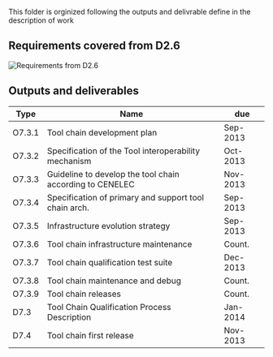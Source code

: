 This folder is orginized following the outputs and delivrable define in the description of work

## Requirements covered from D2.6
![Requirements from D2.6](https://github.com/openETCS/toolchain/edit/master/T7.3/req_D2_6.jpeg)

## Outputs and deliverables

 Type   | Name                                                     | due      
----|----|----							   
 O7.3.1 | Tool chain development plan                              | Sep-2013 
 O7.3.2 | Specification of the Tool interoperability mechanism     | Oct-2013 
 O7.3.3 | Guideline to develop the tool chain according to CENELEC | Nov-2013 
 O7.3.4 | Specification of primary and support tool chain arch.    | Sep-2013 
O7.3.5 | Infrastructure evolution strategy                        | Sep-2013 
 O7.3.6 | Tool chain infrastructure maintenance                    | Count.   
 O7.3.7 | Tool chain qualification test suite                      | Dec-2013 
 O7.3.8 | Tool chain maintenance and debug                         | Count.   
 O7.3.9 | Tool chain releases                                      | Count.   
 D7.3   | Tool Chain Qualification Process Description             | Jan-2014 
 D7.4   | Tool chain first release                                 | Nov-2013 

